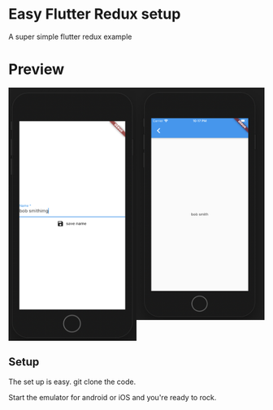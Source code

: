 # Easy Flutter Redux setup

A super simple flutter redux example

# Preview

<div style="display: grid;grid-template-columns: auto auto;">

<img src="img/image1.png" width="300"/>
<img src="img/image2.png" width="300"/>

</div>

## Setup

The set up is easy.
git clone the code.

Start the emulator for android or iOS and you're ready to rock.
